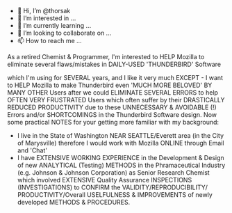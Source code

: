 - 👋 Hi, I’m @thorsak
- 👀 I’m interested in ...
- 🌱 I’m currently learning ...
- 💞️ I’m looking to collaborate on ...
- 📫 How to reach me ...

<!---
thorsak/thorsak is a ✨ special ✨ repository because its `README.md` (this file) appears on your GitHub profile.
You can click the Preview link to take a look at your changes.

--->As a retired Chemist & Programmer, I'm interested to HELP Mozilla to eliminate several flaws/mistakes in DAILY-USED 'THUNDERBIRD' Software
which I'm using for SEVERAL years, and I like it very much EXCEPT - I want to HELP Mozilla to make Thunderbird even 'MUCH MORE BELOVED' BY MANY
OTHER Users after we could ELIMINATE SEVERAL ERRORS to help OFTEN VERY FRUSTRATED Users which often suffer by their DRASTICALLY REDUCED PRODUCTIVITY
due to these UNNECESSARY & AVOIDABLE (!) Errors and/or SHORTCOMINGS in the Thunderbird Software design. 
Now some practical NOTES for your getting more familiar with my background:
- I live in the State of Washington NEAR SEATTLE/Everett area (in the City of Marysville) therefore I would work with Mozilla ONLINE through Email and 'Chat'
- I have EXTENSIVE WORKING EXPERIENCE in the Development & Design of new ANALYTICAL (Testing) METHODS in the Phramaceutical Industry (e.g. Johnson & Johnson
Corporation) as Senior Research Chemist which involved EXTENSIVE Quality Assurance INSPECTIONS (INVESTIGATIONS) to CONFIRM the VALIDITY/REPRODUCIBILITY/
PRODUCTIVITY/Overall USELFULNESS & IMPROVEMENTS of newly developed METHODS & PROCEDURES. 

